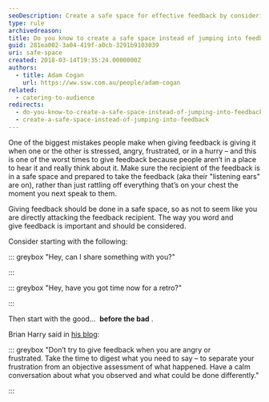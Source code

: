 ```yaml
---
seoDescription: Create a safe space for effective feedback by considering the recipient's emotional state and timing of delivery.
type: rule
archivedreason:
title: Do you know to create a safe space instead of jumping into feedback?
guid: 281ea002-3a04-419f-a0cb-3291b9103039
uri: safe-space
created: 2018-03-14T19:35:24.0000000Z
authors:
  - title: Adam Cogan
    url: https://ww.ssw.com.au/people/adam-cogan
related:
  - catering-to-audience
redirects:
  - do-you-know-to-create-a-safe-space-instead-of-jumping-into-feedback
  - create-a-safe-space-instead-of-jumping-into-feedback
---
```


One of the biggest mistakes people make when giving feedback is giving it when one or the other is stressed, angry, frustrated, or in a hurry – and this is one of the worst times to give feedback because people aren’t in a place to hear it and really think about it. Make sure the recipient of the feedback is in a safe space and prepared to take the feedback (aka their "listening ears" are on), rather than just rattling off everything that’s on your chest the moment you next speak to them.

Giving feedback should be done in a safe space, so as not to seem like you are directly attacking the feedback recipient. The way you word and give feedback is important and should be considered.

Consider starting with the following:

::: greybox
"Hey, can I share something with you?"

:::

::: greybox
"Hey, have you got time now for a retro?"

:::

Then start with the good…  **before the bad** .

<!--endintro-->

Brian Harry said in [his blog](https://blogs.msdn.microsoft.com/bharry/2017/08/18/taking-feedback/):

::: greybox
"Don’t try to give feedback when you are angry or frustrated. Take the time to digest what you need to say – to separate your frustration from an objective assessment of what happened. Have a calm conversation about what you observed and what could be done differently."

:::
